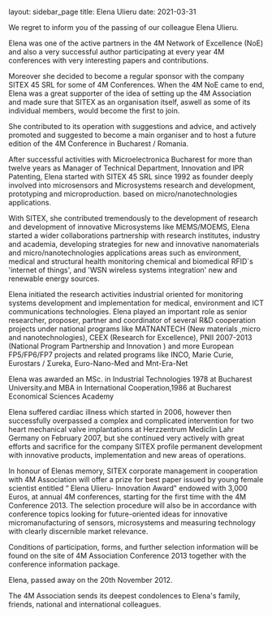 layout: sidebar_page
title: Elena Ulieru
date: 2021-03-31

We regret to inform you of the passing of our colleague  Elena Ulieru.
<!--break-->
Elena was one of the active partners in the 4M Network of Excellence (NoE) and also a very successful author participating at every year 4M conferences with very interesting papers and contributions. 

Moreover she decided to become a regular sponsor with the company SITEX 45 SRL for some of 4M Conferences. When the 4M NoE came to end, Elena was a great supporter of the idea of setting up the 4M Association and made sure that SITEX as an organisation itself, aswell as some of its individual  members, would become the first to join.

She contributed to its operation with suggestions and advice, and  actively promoted and suggested to become a main organiser and to host a future edition of the 4M Conference in Bucharest / Romania.

After successful activities with Microelectronica Bucharest for more than twelve years as Manager of Technical Department, Innovation and IPR Patenting, Elena started with SITEX 45 SRL since 1992 as founder deeply involved into microsensors and Microsystems research and development, prototyping and microproduction. based on micro/nanotechnologies applications.

With SITEX, she contributed tremendously to the development of research and development of innovative Microsystems like MEMS/MOEMS, Elena started a wider collaborations partnership with research institutes, industry and academia, developing strategies for new and innovative nanomaterials and micro/nanotechnologies applications areas such as environment, medical and structural health monitoring chemical and biomedical RFID`s 'internet of things', and 'WSN wireless systems integration' new and renewable energy sources.

Elena initiated the research activities industrial oriented for monitoring systems development and implementation for medical, environment and ICT communications technologies. Elena played an important role as senior researcher, proposer, partner and coordinator of several R&D cooperation projects under national programs like MATNANTECH (New materials ,micro and nanotechnologies), CEEX (Research for Excellence), PNII 2007-2013 (National Program  Partnership and Innovation ) and more European FP5/FP6/FP7 projects and related programs like INCO, Marie Curie, Eurostars / Σureka, Euro-Nano-Med and Mnt-Era-Net

Elena was awarded an MSc. in Industrial Technologies 1978 at Bucharest University.and MBA in International  Cooperation,1986 at Bucharest Economical Sciences Academy

Elena suffered cardiac illness which started in 2006, however then successfully overpassed a complex and complicated intervention for two heart mechanical valve implantations at Herzzentrum Mediclin Lahr Germany on February 2007, but she continued very actively with great efforts and sacrifice for the company SITEX profile permanent development with innovative products, implementation and new areas of operations.

In honour of Elenas memory, SITEX corporate management in cooperation with 4M Association will offer a prize for best paper issued by young female scientist entitled “ Elena Ulieru- Innovation Award" endowed with 3,000 Euros, at annual 4M conferences, starting for the first time with the 4M Conference 2013. The selection procedure will also be in accordance with conference topics looking for future-oriented ideas for innovative micromanufacturing of sensors, microsystems and measuring technology with clearly discernible market relevance. 

Conditions of participation, forms, and further selection information will be found on the site of 4M Association Conference 2013  together with the conference information package.
 
Elena, passed away on the 20th November 2012.

The 4M Association sends its deepest condolences to Elena's family, friends, national and international colleagues.